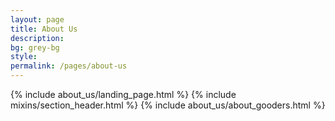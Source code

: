 ```yaml
---
layout: page
title: About Us
description: 
bg: grey-bg
style: 
permalink: /pages/about-us
---
```

{% include about_us/landing_page.html %}
{% include mixins/section_header.html %}
{% include about_us/about_gooders.html %}
